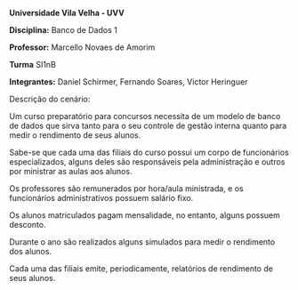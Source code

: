 **Universidade Vila Velha - UVV**

**Disciplina:** Banco de Dados 1

**Professor:** Marcello Novaes de Amorim

**Turma** SI1nB

**Integrantes:** Daniel Schirmer, Fernando Soares, Victor Heringuer


Descrição do cenário: 

Um curso preparatório para concursos necessita de um modelo de banco de dados que sirva tanto para o seu controle de gestão interna quanto para medir o rendimento de seus alunos.

Sabe-se que cada uma das filiais do curso possui um corpo de funcionários especializados, alguns deles são responsáveis pela administração e outros por ministrar as aulas aos alunos.
 
Os professores são remunerados por hora/aula ministrada, e os funcionários administrativos possuem salário fixo.
 
Os alunos matriculados pagam mensalidade, no entanto, alguns possuem desconto.

Durante o ano são realizados alguns simulados para medir o rendimento dos alunos.
 
Cada uma das filiais emite, periodicamente, relatórios de rendimento de seus alunos.
